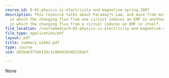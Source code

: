 ```yaml
---
course_id: 8-02-physics-ii-electricity-and-magnetism-spring-2007
description: This resource talks about Faraday?s Law, and move from mutual inductance,
  in which the changing flux from one circuit induces an EMF in another, to self inductance,
  in which the changing flux from a circuit induces an EMF in itself.
file_location: /coursemedia/8-02-physics-ii-electricity-and-magnetism-spring-2007/dd2beb373eb13dc1c90e816d45226de7_summary_w10d2.pdf
file_type: application/pdf
layout: pdf
title: summary_w10d2.pdf
type: course
uid: dd2beb373eb13dc1c90e816d45226de7

---
```

None